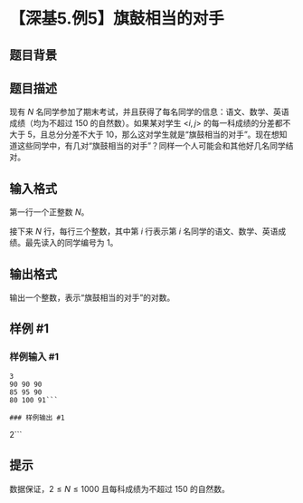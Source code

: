 # 【深基5.例5】旗鼓相当的对手

## 题目背景



## 题目描述

现有 $N$ 名同学参加了期末考试，并且获得了每名同学的信息：语文、数学、英语成绩（均为不超过 $150$ 的自然数）。如果某对学生 $\text{<}i,j\text{>}$ 的每一科成绩的分差都不大于 $5$，且总分分差不大于 $10$，那么这对学生就是“旗鼓相当的对手”。现在想知道这些同学中，有几对“旗鼓相当的对手”？同样一个人可能会和其他好几名同学结对。

## 输入格式

第一行一个正整数 $N$。

接下来 $N$ 行，每行三个整数，其中第 $i$ 行表示第 $i$ 名同学的语文、数学、英语成绩。最先读入的同学编号为 $1$。

## 输出格式

输出一个整数，表示“旗鼓相当的对手”的对数。

## 样例 #1

### 样例输入 #1
```
3
90 90 90
85 95 90
80 100 91```

### 样例输出 #1

```
2```

## 提示

数据保证，$2 \le N\le 1000$ 且每科成绩为不超过 $150$ 的自然数。
